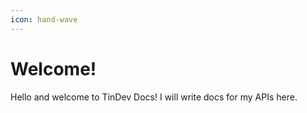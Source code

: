 ```yaml
---
icon: hand-wave
---
```


# Welcome!

Hello and welcome to TinDev Docs! I will write docs for my APIs here.
